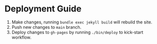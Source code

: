 # Deployment Guide
1. Make changes, running `bundle exec jekyll build` will rebuild the site.
2. Push new changes to `main` branch.
3. Deploy changes to `gh-pages` by running `./bin/deploy` to kick-start workflow.